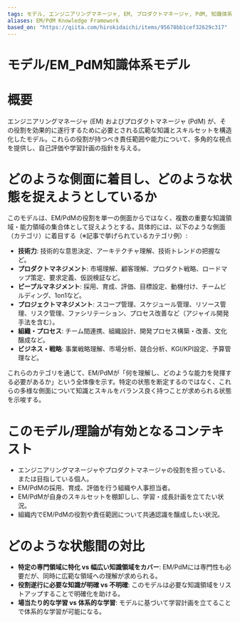 ```yaml
---
tags: モデル, エンジニアリングマネージャ, EM, プロダクトマネージャ, PdM, 知識体系, 役割定義, スキルマップ
aliases: EM/PdM Knowledge Framework
based_on: "https://qiita.com/hirokidaichi/items/95678bb1cef32629c317"
---
```

# モデル/EM_PdM知識体系モデル

# 概要
エンジニアリングマネージャ (EM) およびプロダクトマネージャ (PdM) が、その役割を効果的に遂行するために必要とされる広範な知識とスキルセットを構造化したモデル。これらの役割が持つべき責任範囲や能力について、多角的な視点を提供し、自己評価や学習計画の指針を与える。

# どのような側面に着目し、どのような状態を捉えようとしているか
このモデルは、EM/PdMの役割を単一の側面からではなく、複数の重要な知識領域・能力領域の集合体として捉えようとする。具体的には、以下のような側面（カテゴリ）に着目する（※記事で挙げられているカテゴリ例）:
* **技術力**: 技術的な意思決定、アーキテクチャ理解、技術トレンドの把握など。
* **プロダクトマネジメント**: 市場理解、顧客理解、プロダクト戦略、ロードマップ策定、要求定義、仮説検証など。
* **ピープルマネジメント**: 採用、育成、評価、目標設定、動機付け、チームビルディング、1on1など。
* **プロジェクトマネジメント**: スコープ管理、スケジュール管理、リソース管理、リスク管理、ファシリテーション、プロセス改善など（アジャイル開発手法を含む）。
* **組織・プロセス**: チーム間連携、組織設計、開発プロセス構築・改善、文化醸成など。
* **ビジネス・戦略**: 事業戦略理解、市場分析、競合分析、KGI/KPI設定、予算管理など。

これらのカテゴリを通じて、EM/PdMが「何を理解し、どのような能力を発揮する必要があるか」という全体像を示す。特定の状態を断定するのではなく、これらの多様な側面について知識とスキルをバランス良く持つことが求められる状態を示唆する。

# このモデル/理論が有効となるコンテキスト
* エンジニアリングマネージャやプロダクトマネージャの役割を担っている、または目指している個人。
* EM/PdMの採用、育成、評価を行う組織や人事担当者。
* EM/PdMが自身のスキルセットを棚卸しし、学習・成長計画を立てたい状況。
* 組織内でEM/PdMの役割や責任範囲について共通認識を醸成したい状況。

# どのような状態間の対比
* **特定の専門領域に特化 vs 幅広い知識領域をカバー**: EM/PdMには専門性も必要だが、同時に広範な領域への理解が求められる。
* **役割遂行に必要な知識が明確 vs 不明確**: このモデルは必要な知識領域をリストアップすることで明確化を助ける。
* **場当たり的な学習 vs 体系的な学習**: モデルに基づいて学習計画を立てることで体系的な学習が可能になる。